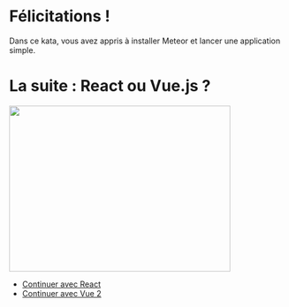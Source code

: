 # Félicitations !

Dans ce kata, vous avez appris à installer Meteor et lancer une
application simple.

# La suite : React ou Vue.js ?

<img src="https://notyour9to5.files.wordpress.com/2013/05/fork-in-train-track.jpg" height=300 width=400>

- [Continuer avec React](https://katacoda.com/domq/scenarios/meteor-react)
- [Continuer avec Vue 2](https://katacoda.com/domq/scenarios/meteor-vue2)

